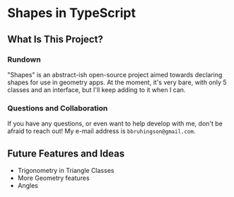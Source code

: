 # Shapes in TypeScript

## What Is This Project?

### Rundown

"Shapes" is an abstract-ish open-source project aimed towards declaring
shapes for use in geometry apps. At the moment, it's very bare, with only 5
classes and an interface, but I'll keep adding to it when I can.

### Questions and Collaboration

If you have any questions, or even want to help develop with me, don't be afraid to reach out!
My e-mail address is `bbruhingson@gmail.com`.

## Future Features and Ideas

* Trigonometry in Triangle Classes
* More Geometry features
* Angles
